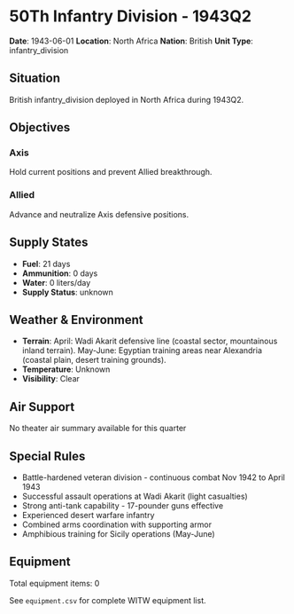 # 50Th Infantry Division - 1943Q2

**Date**: 1943-06-01
**Location**: North Africa
**Nation**: British
**Unit Type**: infantry_division

## Situation

British infantry_division deployed in North Africa during 1943Q2.

## Objectives

### Axis
Hold current positions and prevent Allied breakthrough.

### Allied
Advance and neutralize Axis defensive positions.

## Supply States

- **Fuel**: 21 days
- **Ammunition**: 0 days
- **Water**: 0 liters/day
- **Supply Status**: unknown

## Weather & Environment

- **Terrain**: April: Wadi Akarit defensive line (coastal sector, mountainous inland terrain). May-June: Egyptian training areas near Alexandria (coastal plain, desert training grounds).
- **Temperature**: Unknown
- **Visibility**: Clear

## Air Support

No theater air summary available for this quarter

## Special Rules

- Battle-hardened veteran division - continuous combat Nov 1942 to April 1943
- Successful assault operations at Wadi Akarit (light casualties)
- Strong anti-tank capability - 17-pounder guns effective
- Experienced desert warfare infantry
- Combined arms coordination with supporting armor
- Amphibious training for Sicily operations (May-June)

## Equipment

Total equipment items: 0

See `equipment.csv` for complete WITW equipment list.
